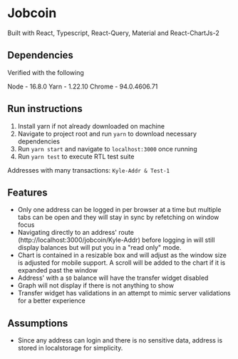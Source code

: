 # Jobcoin

Built with React, Typescript, React-Query, Material and React-ChartJs-2

## Dependencies

Verified with the following

Node - 16.8.0
Yarn - 1.22.10
Chrome - 94.0.4606.71

## Run instructions

1. Install yarn if not already downloaded on machine
2. Navigate to project root and run `yarn` to download necessary dependencies
3. Run `yarn start` and navigate to `localhost:3000` once running
4. Run `yarn test` to execute RTL test suite

Addresses with many transactions: `Kyle-Addr & Test-1`

## Features

- Only one address can be logged in per browser at a time but multiple tabs can be open and they will stay in sync by refetching on window focus
- Navigating directly to an address' route (http://localhost:3000/jobcoin/Kyle-Addr) before logging in will still display balances but will put you in a "read only" mode.
- Chart is contained in a resizable box and will adjust as the window size is adjusted for mobile support. A scroll will be added to the chart if it is expanded past the window
- Address' with a `$0` balance will have the transfer widget disabled
- Graph will not display if there is not anything to show
- Transfer widget has validations in an attempt to mimic server validations for a better experience

## Assumptions

- Since any address can login and there is no sensitive data, address is stored in localstorage for simplicity.
